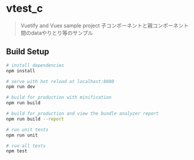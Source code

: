 # vtest_c

> Vuetify and Vuex sample project
  子コンポーネントと親コンポーネント間のdataやりとり等のサンプル

## Build Setup

``` bash
# install dependencies
npm install

# serve with hot reload at localhost:8080
npm run dev

# build for production with minification
npm run build

# build for production and view the bundle analyzer report
npm run build --report

# run unit tests
npm run unit

# run all tests
npm test
```
